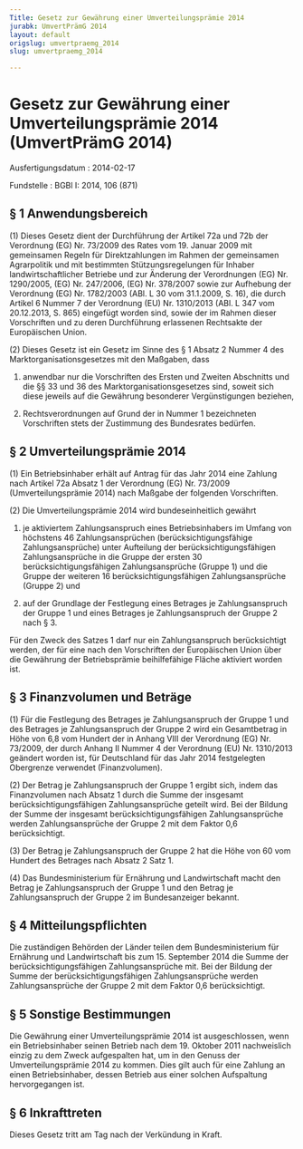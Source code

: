 ```yaml
---
Title: Gesetz zur Gewährung einer Umverteilungsprämie 2014
jurabk: UmvertPrämG 2014
layout: default
origslug: umvertpraemg_2014
slug: umvertpraemg_2014

---
```


# Gesetz zur Gewährung einer Umverteilungsprämie 2014 (UmvertPrämG 2014)

Ausfertigungsdatum
:   2014-02-17

Fundstelle
:   BGBl I: 2014, 106 (871)


## § 1 Anwendungsbereich

(1) Dieses Gesetz dient der Durchführung der Artikel 72a und 72b der
Verordnung (EG) Nr. 73/2009 des Rates vom 19. Januar 2009 mit
gemeinsamen Regeln für Direktzahlungen im Rahmen der gemeinsamen
Agrarpolitik und mit bestimmten Stützungsregelungen für Inhaber
landwirtschaftlicher Betriebe und zur Änderung der Verordnungen (EG)
Nr. 1290/2005, (EG) Nr. 247/2006, (EG) Nr. 378/2007 sowie zur
Aufhebung der Verordnung (EG) Nr. 1782/2003 (ABl. L 30 vom 31.1.2009,
S. 16), die durch Artikel 6 Nummer 7 der Verordnung (EU) Nr. 1310/2013
(ABl. L 347 vom 20.12.2013, S. 865) eingefügt worden sind, sowie der
im Rahmen dieser Vorschriften und zu deren Durchführung erlassenen
Rechtsakte der Europäischen Union.

(2) Dieses Gesetz ist ein Gesetz im Sinne des § 1 Absatz 2 Nummer 4
des Marktorganisationsgesetzes mit den Maßgaben, dass

1.  anwendbar nur die Vorschriften des Ersten und Zweiten Abschnitts und
    die §§ 33 und 36 des Marktorganisationsgesetzes sind, soweit sich
    diese jeweils auf die Gewährung besonderer Vergünstigungen beziehen,


2.  Rechtsverordnungen auf Grund der in Nummer 1 bezeichneten Vorschriften
    stets der Zustimmung des Bundesrates bedürfen.





## § 2 Umverteilungsprämie 2014

(1) Ein Betriebsinhaber erhält auf Antrag für das Jahr 2014 eine
Zahlung nach Artikel 72a Absatz 1 der Verordnung (EG) Nr. 73/2009
(Umverteilungsprämie 2014) nach Maßgabe der folgenden Vorschriften.

(2) Die Umverteilungsprämie 2014 wird bundeseinheitlich gewährt

1.  je aktiviertem Zahlungsanspruch eines Betriebsinhabers im Umfang von
    höchstens 46 Zahlungsansprüchen (berücksichtigungsfähige
    Zahlungsansprüche) unter Aufteilung der berücksichtigungsfähigen
    Zahlungsansprüche in die Gruppe der ersten 30 berücksichtigungsfähigen
    Zahlungsansprüche (Gruppe 1) und die Gruppe der weiteren 16
    berücksichtigungsfähigen Zahlungsansprüche (Gruppe 2) und


2.  auf der Grundlage der Festlegung eines Betrages je Zahlungsanspruch
    der Gruppe 1 und eines Betrages je Zahlungsanspruch der Gruppe 2 nach
    § 3.



Für den Zweck des Satzes 1 darf nur ein Zahlungsanspruch
berücksichtigt werden, der für eine nach den Vorschriften der
Europäischen Union über die Gewährung der Betriebsprämie
beihilfefähige Fläche aktiviert worden ist.


## § 3 Finanzvolumen und Beträge

(1) Für die Festlegung des Betrages je Zahlungsanspruch der Gruppe 1
und des Betrages je Zahlungsanspruch der Gruppe 2 wird ein
Gesamtbetrag in Höhe von 6,8 vom Hundert der in Anhang VIII der
Verordnung (EG) Nr. 73/2009, der durch Anhang II Nummer 4 der
Verordnung (EU) Nr. 1310/2013 geändert worden ist, für Deutschland für
das Jahr 2014 festgelegten Obergrenze verwendet (Finanzvolumen).

(2) Der Betrag je Zahlungsanspruch der Gruppe 1 ergibt sich, indem das
Finanzvolumen nach Absatz 1 durch die Summe der insgesamt
berücksichtigungsfähigen Zahlungsansprüche geteilt wird. Bei der
Bildung der Summe der insgesamt berücksichtigungsfähigen
Zahlungsansprüche werden Zahlungsansprüche der Gruppe 2 mit dem Faktor
0,6 berücksichtigt.

(3) Der Betrag je Zahlungsanspruch der Gruppe 2 hat die Höhe von 60
vom Hundert des Betrages nach Absatz 2 Satz 1.

(4) Das Bundesministerium für Ernährung und Landwirtschaft macht den
Betrag je Zahlungsanspruch der Gruppe 1 und den Betrag je
Zahlungsanspruch der Gruppe 2 im Bundesanzeiger bekannt.


## § 4 Mitteilungspflichten

Die zuständigen Behörden der Länder teilen dem Bundesministerium für
Ernährung und Landwirtschaft bis zum 15. September 2014 die Summe der
berücksichtigungsfähigen Zahlungsansprüche mit. Bei der Bildung der
Summe der berücksichtigungsfähigen Zahlungsansprüche werden
Zahlungsansprüche der Gruppe 2 mit dem Faktor 0,6 berücksichtigt.


## § 5 Sonstige Bestimmungen

Die Gewährung einer Umverteilungsprämie 2014 ist ausgeschlossen, wenn
ein Betriebsinhaber seinen Betrieb nach dem 19. Oktober 2011
nachweislich einzig zu dem Zweck aufgespalten hat, um in den Genuss
der Umverteilungsprämie 2014 zu kommen. Dies gilt auch für eine
Zahlung an einen Betriebsinhaber, dessen Betrieb aus einer solchen
Aufspaltung hervorgegangen ist.


## § 6 Inkrafttreten

Dieses Gesetz tritt am Tag nach der Verkündung in Kraft.

